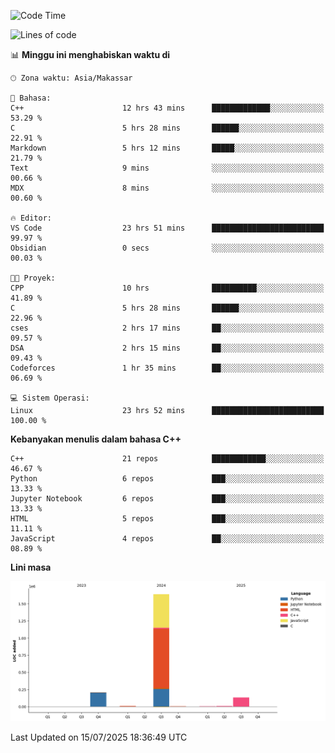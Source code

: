 <!--START_SECTION:waka-->
![Code Time](http://img.shields.io/badge/Code%20Time-344%20hrs%204%20mins-blue)

![Lines of code](https://img.shields.io/badge/Sejak%20Hello%20World%20aku%20telah%20menulis-2.0%20million%20baris%20kode-blue)

📊 **Minggu ini menghabiskan waktu di** 

```text
🕑︎ Zona waktu: Asia/Makassar

💬 Bahasa: 
C++                      12 hrs 43 mins      █████████████░░░░░░░░░░░░   53.29 % 
C                        5 hrs 28 mins       ██████░░░░░░░░░░░░░░░░░░░   22.91 % 
Markdown                 5 hrs 12 mins       █████░░░░░░░░░░░░░░░░░░░░   21.79 % 
Text                     9 mins              ░░░░░░░░░░░░░░░░░░░░░░░░░   00.66 % 
MDX                      8 mins              ░░░░░░░░░░░░░░░░░░░░░░░░░   00.60 % 

🔥 Editor: 
VS Code                  23 hrs 51 mins      █████████████████████████   99.97 % 
Obsidian                 0 secs              ░░░░░░░░░░░░░░░░░░░░░░░░░   00.03 % 

🐱‍💻 Proyek: 
CPP                      10 hrs              ██████████░░░░░░░░░░░░░░░   41.89 % 
C                        5 hrs 28 mins       ██████░░░░░░░░░░░░░░░░░░░   22.96 % 
cses                     2 hrs 17 mins       ██░░░░░░░░░░░░░░░░░░░░░░░   09.57 % 
DSA                      2 hrs 15 mins       ██░░░░░░░░░░░░░░░░░░░░░░░   09.43 % 
Codeforces               1 hr 35 mins        ██░░░░░░░░░░░░░░░░░░░░░░░   06.69 % 

💻 Sistem Operasi: 
Linux                    23 hrs 52 mins      █████████████████████████   100.00 % 
```

**Kebanyakan menulis dalam bahasa C++** 

```text
C++                      21 repos            ████████████░░░░░░░░░░░░░   46.67 % 
Python                   6 repos             ███░░░░░░░░░░░░░░░░░░░░░░   13.33 % 
Jupyter Notebook         6 repos             ███░░░░░░░░░░░░░░░░░░░░░░   13.33 % 
HTML                     5 repos             ███░░░░░░░░░░░░░░░░░░░░░░   11.11 % 
JavaScript               4 repos             ██░░░░░░░░░░░░░░░░░░░░░░░   08.89 % 
```



**Lini masa**

![Lines of Code chart](https://raw.githubusercontent.com/yusuf601/yusuf601/main/assets/bar_graph.png)


 Last Updated on 15/07/2025 18:36:49 UTC
<!--END_SECTION:waka-->


